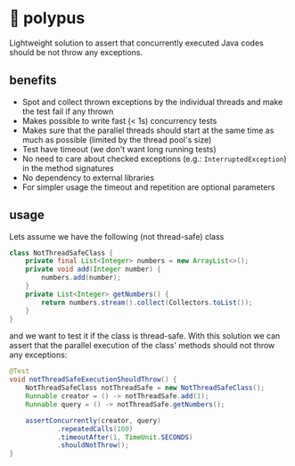 # 🐙 polypus
Lightweight solution to assert that concurrently executed Java codes should be not throw any exceptions.

## benefits
* Spot and collect thrown exceptions by the individual threads and make the test fail if any thrown
* Makes possible to write fast (< 1s) concurrency tests
* Makes sure that the parallel threads should start at the same time as much as possible
  (limited by the thread pool's size)
* Test have timeout (we don't want long running tests)
* No need to care about checked exceptions (e.g.: `InterruptedException`) in the method signatures
* No dependency to external libraries
* For simpler usage the timeout and repetition are optional parameters

## usage

Lets assume we have the following (not thread-safe) class

```java
class NotThreadSafeClass {
    private final List<Integer> numbers = new ArrayList<>();
    private void add(Integer number) {
        numbers.add(number);
    }
    private List<Integer> getNumbers() {
        return numbers.stream().collect(Collectors.toList());
    }
}
```
and we want to test it if the class is thread-safe.
With this solution we can assert that the parallel execution of the class' methods should not throw any exceptions:
```java
@Test
void notThreadSafeExecutionShouldThrow() {
    NotThreadSafeClass notThreadSafe = new NotThreadSafeClass();
    Runnable creator = () -> notThreadSafe.add(1);
    Runnable query = () -> notThreadSafe.getNumbers();

    assertConcurrently(creator, query)
            .repeatedCalls(100)
            .timeoutAfter(1, TimeUnit.SECONDS)
            .shouldNotThrow();
}
```